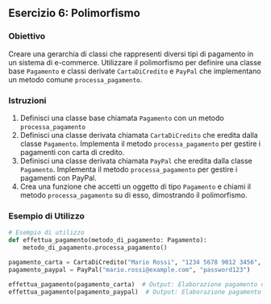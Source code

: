 ## Esercizio 6: Polimorfismo

### Obiettivo
Creare una gerarchia di classi che rappresenti diversi tipi di pagamento in un sistema di e-commerce. Utilizzare il polimorfismo per definire una classe base `Pagamento` e classi derivate `CartaDiCredito` e `PayPal` che implementano un metodo comune `processa_pagamento`.

### Istruzioni
1. Definisci una classe base chiamata `Pagamento` con un metodo `processa_pagamento`
2. Definisci una classe derivata chiamata `CartaDiCredito` che eredita dalla classe `Pagamento`. Implementa il metodo `processa_pagamento` per gestire i pagamenti con carta di credito.
3. Definisci una classe derivata chiamata `PayPal` che eredita dalla classe `Pagamento`. Implementa il metodo `processa_pagamento` per gestire i pagamenti con PayPal.
4. Crea una funzione che accetti un oggetto di tipo `Pagamento` e chiami il metodo `processa_pagamento` su di esso, dimostrando il polimorfismo.

### Esempio di Utilizzo
```python
# Esempio di utilizzo
def effettua_pagamento(metodo_di_pagamento: Pagamento):
    metodo_di_pagamento.processa_pagamento()

pagamento_carta = CartaDiCredito("Mario Rossi", "1234 5678 9012 3456", "12/23", "123")
pagamento_paypal = PayPal("mario.rossi@example.com", "password123")

effettua_pagamento(pagamento_carta)  # Output: Elaborazione pagamento con Carta di Credito per Mario Rossi
effettua_pagamento(pagamento_paypal)  # Output: Elaborazione pagamento con PayPal per mario.rossi@example.com